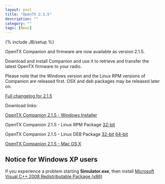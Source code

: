 ```yaml
---
layout: post
title: "OpenTX 2.1.5"
description: ""
category: ""
tags: [News]
---
```

{% include JB/setup %}

OpenTX Companion and firmware are now available as version 2.1.5.

Download and install Companion and use it to retrieve and transfer the latest OpenTX firmware to your radio.

Please note that the Windows version and the Linux RPM versions of Companion are released first. OSX and deb packages may be released later on.

[Full changelog for 2.1.5](https://github.com/opentx/opentx/releases/tag/2.1.5)

Download links:

[OpenTX Companion 2.1.5 - Windows Installer](http://downloads-21.open-tx.org/companion/companion-windows-2.1.5.exe)

OpenTX Companion 2.1.5 - Linux RPM Package [32-bit](http://downloads-21.open-tx.org/companion/companion21-2.1.5-i686.rpm)

OpenTX Companion 2.1.5 - Linux DEB Package [32-bit](http://downloads-21.open-tx.org/companion/companion21_2.1.5_i386.deb) [64-bit](http://downloads-21.open-tx.org/companion/companion21_2.1.5_amd64.deb)

[OpenTX Companion 2.1.5 - Mac OS X](http://downloads-21.open-tx.org/companion/companion-macosx-2.1.5.dmg) 


## Notice for Windows XP users
If you experience a problem starting **Simulator.exe**, then install [Microsoft Visual C++ 2008 Redistributable Package (x86)](http://www.microsoft.com/en-us/download/details.aspx?id=29)
